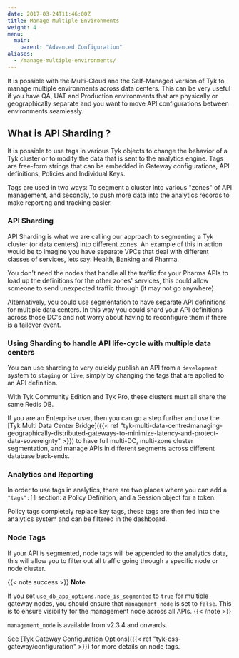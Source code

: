 ```yaml
---
date: 2017-03-24T11:46:00Z
title: Manage Multiple Environments
weight: 4
menu: 
  main:
    parent: "Advanced Configuration"
aliases:
  - /manage-multiple-environments/
---
```


It is possible with the Multi-Cloud and the Self-Managed version of Tyk to manage multiple environments across data centers. This can be very useful if you have QA, UAT and Production environments that are physically or geographically separate and you want to move API configurations between environments seamlessly.

## What is API Sharding ?

It is possible to use tags in various Tyk objects to change the behavior of a Tyk cluster or to modify the data that is sent to the analytics engine. Tags are free-form strings that can be embedded in Gateway configurations, API definitions, Policies and Individual Keys.

Tags are used in two ways: To segment a cluster into various "zones" of API management, and secondly, to push more data into the analytics records to make reporting and tracking easier.

### API Sharding

API Sharding is what we are calling our approach to segmenting a Tyk cluster (or data centers) into different zones. An example of this in action would be to imagine you have separate VPCs that deal with different classes of services, lets say: Health, Banking and Pharma.

You don't need the nodes that handle all the traffic for your Pharma APIs to load up the definitions for the other zones' services, this could allow someone to send unexpected traffic through (it may not go anywhere).

Alternatively, you could use segmentation to have separate API definitions for multiple data centers. In this way you could shard your API definitions across those DC's and not worry about having to reconfigure them if there is a failover event.

### Using Sharding to handle API life-cycle with multiple data centers

You can use sharding to very quickly publish an API from a `development` system to `staging` or `live`, simply by changing the tags that are applied to an API definition.

With Tyk Community Edition and Tyk Pro, these clusters must all share the same Redis DB.

If you are an Enterprise user, then you can go a step further and use the [Tyk Multi Data Center Bridge]({{< ref "tyk-multi-data-centre#managing-geographically-distributed-gateways-to-minimize-latency-and-protect-data-sovereignty" >}}) to have full multi-DC, multi-zone cluster segmentation, and manage APIs in different segments across different database back-ends.

### Analytics and Reporting

In order to use tags in analytics, there are two places where you can add a `"tags":[]` section: a Policy Definition, and a Session object for a token.

Policy tags completely replace key tags, these tags are then fed into the analytics system and can be filtered in the dashboard.

### Node Tags

If your API is segmented, node tags will be appended to the analytics data, this will allow you to filter out all traffic going through a specific node or node cluster.

{{< note success >}}
**Note**  

If you set `use_db_app_options.node_is_segmented` to `true` for multiple gateway nodes, you should ensure that `management_node` is set to `false`. This is to ensure visibility for the management node across all APIs. 
{{< /note >}}


`management_node` is available from v2.3.4 and onwards.

See [Tyk Gateway Configuration Options]({{< ref "tyk-oss-gateway/configuration" >}}) for more details on node tags.
